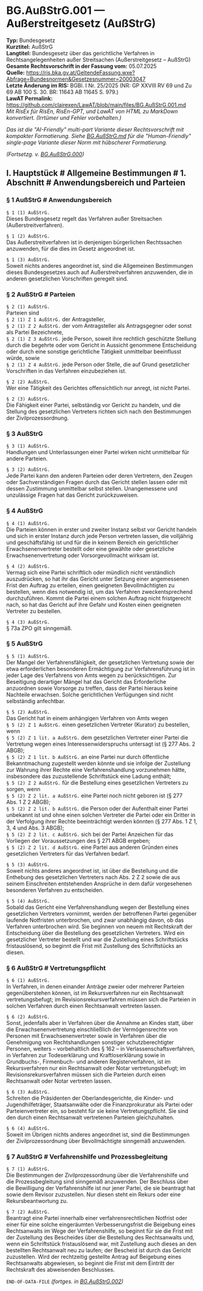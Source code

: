 # BG.AußStrG.001 — Außerstreitgesetz (AußStrG)
**Typ:** Bundesgesetz  
**Kurztitel:** AußStrG  
**Langtitel:** Bundesgesetz über das gerichtliche Verfahren in Rechtsangelegenheiten außer Streitsachen (Außerstreitgesetz – AußStrG)  
**Gesamte Rechtsvorschrift in der Fassung vom:** 05.07.2025  
**Quelle:** https://ris.bka.gv.at/GeltendeFassung.wxe?Abfrage=Bundesnormen&Gesetzesnummer=20003047  
**Letzte Änderung im RIS:** BGBl. I Nr. 25/2025 (NR: GP XXVIII RV 69 und Zu 69 AB 100 S. 30. BR: 11643 AB 11645 S. 979.)  
**LawAT Permalink:** https://github.com/clairexen/LawAT/blob/main/files/BG.AußStrG.001.md  
*Mit RisEx für RisEn, RisEn-GPT, und LawAT von HTML zu MarkDown konvertiert. (Irrtümer und Fehler vorbehalten.)*

*Das ist die "AI-Friendly" multi-part Variante dieser Rechtsvorschrift mit kompakter Formatierung. Siehe [BG.AußStrG.md](BG.AußStrG.md) für die "Human-Friendly" single-page Variante dieser Norm mit hübscherer Formatierung.*

*(Fortsetzg. v. [BG.AußStrG.000](BG.AußStrG.000.md))*


## I. Hauptstück # Allgemeine Bestimmungen # 1. Abschnitt # Anwendungsbereich und Parteien

### § 1 AußStrG # Anwendungsbereich

`§ 1 (1) AußStrG.`  
Dieses Bundesgesetz regelt das Verfahren außer Streitsachen (Außerstreitverfahren).

`§ 1 (2) AußStrG.`  
Das Außerstreitverfahren ist in denjenigen bürgerlichen Rechtssachen anzuwenden, für die dies im Gesetz angeordnet ist.

`§ 1 (3) AußStrG.`  
Soweit nichts anderes angeordnet ist, sind die Allgemeinen Bestimmungen dieses Bundesgesetzes auch auf Außerstreitverfahren anzuwenden, die in anderen gesetzlichen Vorschriften geregelt sind.

### § 2 AußStrG # Parteien

`§ 2 (1) AußStrG.`  
Parteien sind  
`§ 2 (1) Z 1 AußStrG.`
der Antragsteller,  
`§ 2 (1) Z 2 AußStrG.`
der vom Antragsteller als Antragsgegner oder sonst als Partei Bezeichnete,  
`§ 2 (1) Z 3 AußStrG.`
jede Person, soweit ihre rechtlich geschützte Stellung durch die begehrte oder vom Gericht in Aussicht genommene Entscheidung oder durch eine sonstige gerichtliche Tätigkeit unmittelbar beeinflusst würde, sowie  
`§ 2 (1) Z 4 AußStrG.`
jede Person oder Stelle, die auf Grund gesetzlicher Vorschriften in das Verfahren einzubeziehen ist.

`§ 2 (2) AußStrG.`  
Wer eine Tätigkeit des Gerichtes offensichtlich nur anregt, ist nicht Partei.

`§ 2 (3) AußStrG.`  
Die Fähigkeit einer Partei, selbständig vor Gericht zu handeln, und die Stellung des gesetzlichen Vertreters richten sich nach den Bestimmungen der Zivilprozessordnung.

### § 3 AußStrG

`§ 3 (1) AußStrG.`  
Handlungen und Unterlassungen einer Partei wirken nicht unmittelbar für andere Parteien.

`§ 3 (2) AußStrG.`  
Jede Partei kann den anderen Parteien oder deren Vertretern, den Zeugen oder Sachverständigen Fragen durch das Gericht stellen lassen oder mit dessen Zustimmung unmittelbar selbst stellen. Unangemessene und unzulässige Fragen hat das Gericht zurückzuweisen.

### § 4 AußStrG

`§ 4 (1) AußStrG.`  
Die Parteien können in erster und zweiter Instanz selbst vor Gericht handeln und sich in erster Instanz durch jede Person vertreten lassen, die volljährig und geschäftsfähig ist und für die in keinem Bereich ein gerichtlicher Erwachsenenvertreter bestellt oder eine gewählte oder gesetzliche Erwachsenenvertretung oder Vorsorgevollmacht wirksam ist.

`§ 4 (2) AußStrG.`  
Vermag sich eine Partei schriftlich oder mündlich nicht verständlich auszudrücken, so hat ihr das Gericht unter Setzung einer angemessenen Frist den Auftrag zu erteilen, einen geeigneten Bevollmächtigten zu bestellen, wenn dies notwendig ist, um das Verfahren zweckentsprechend durchzuführen. Kommt die Partei einem solchen Auftrag nicht fristgerecht nach, so hat das Gericht auf ihre Gefahr und Kosten einen geeigneten Vertreter zu bestellen.

`§ 4 (3) AußStrG.`  
§ 73a ZPO gilt sinngemäß.

### § 5 AußStrG

`§ 5 (1) AußStrG.`  
Der Mangel der Verfahrensfähigkeit, der gesetzlichen Vertretung sowie der etwa erforderlichen besonderen Ermächtigung zur Verfahrensführung ist in jeder Lage des Verfahrens von Amts wegen zu berücksichtigen. Zur Beseitigung derartiger Mängel hat das Gericht das Erforderliche anzuordnen sowie Vorsorge zu treffen, dass der Partei hieraus keine Nachteile erwachsen. Solche gerichtlichen Verfügungen sind nicht selbständig anfechtbar.

`§ 5 (2) AußStrG.`  
Das Gericht hat in einem anhängigen Verfahren von Amts wegen  
`§ 5 (2) Z 1 AußStrG.`
einen gesetzlichen Vertreter (Kurator) zu bestellen, wenn  
`§ 5 (2) Z 1 lit. a AußStrG.`
dem gesetzlichen Vertreter einer Partei die Vertretung wegen eines Interessenwiderspruchs untersagt ist (§ 277 Abs. 2 ABGB);  
`§ 5 (2) Z 1 lit. b AußStrG.`
an eine Partei nur durch öffentliche Bekanntmachung zugestellt werden könnte und sie infolge der Zustellung zur Wahrung ihrer Rechte eine Verfahrenshandlung vorzunehmen hätte, insbesondere das zuzustellende Schriftstück eine Ladung enthält;  
`§ 5 (2) Z 2 AußStrG.`
für die Bestellung eines gesetzlichen Vertreters zu sorgen, wenn  
`§ 5 (2) Z 2 lit. a AußStrG.`
eine Partei noch nicht geboren ist (§ 277 Abs. 1 Z 2 ABGB);  
`§ 5 (2) Z 2 lit. b AußStrG.`
die Person oder der Aufenthalt einer Partei unbekannt ist und ohne einen solchen Vertreter die Partei oder ein Dritter in der Verfolgung ihrer Rechte beeinträchtigt werden könnten (§ 277 Abs. 1 Z 1, 3, 4 und Abs. 3 ABGB);  
`§ 5 (2) Z 2 lit. c AußStrG.`
sich bei der Partei Anzeichen für das Vorliegen der Voraussetzungen des § 271 ABGB ergeben;  
`§ 5 (2) Z 2 lit. d AußStrG.`
eine Partei aus anderen Gründen eines gesetzlichen Vertreters für das Verfahren bedarf.

`§ 5 (3) AußStrG.`  
Soweit nichts anderes angeordnet ist, ist über die Bestellung und die Enthebung des gesetzlichen Vertreters nach Abs. 2 Z 2 sowie die aus seinem Einschreiten entstehenden Ansprüche in dem dafür vorgesehenen besonderen Verfahren zu entscheiden.

`§ 5 (4) AußStrG.`  
Sobald das Gericht eine Verfahrenshandlung wegen der Bestellung eines gesetzlichen Vertreters vornimmt, werden der betroffenen Partei gegenüber laufende Notfristen unterbrochen, und zwar unabhängig davon, ob das Verfahren unterbrochen wird. Sie beginnen von neuem mit Rechtskraft der Entscheidung über die Bestellung des gesetzlichen Vertreters. Wird ein gesetzlicher Vertreter bestellt und war die Zustellung eines Schriftstücks fristauslösend, so beginnt die Frist mit Zustellung des Schriftstücks an diesen.

### § 6 AußStrG # Vertretungspflicht

`§ 6 (1) AußStrG.`  
In Verfahren, in denen einander Anträge zweier oder mehrerer Parteien gegenüberstehen können, ist im Rekursverfahren nur ein Rechtsanwalt vertretungsbefugt; im Revisionsrekursverfahren müssen sich die Parteien in solchen Verfahren durch einen Rechtsanwalt vertreten lassen.

`§ 6 (2) AußStrG.`  
Sonst, jedenfalls aber in Verfahren über die Annahme an Kindes statt, über die Erwachsenenvertretung einschließlich der Vermögensrechte von Personen mit Erwachsenenvertreter sowie in Verfahren über die Genehmigung von Rechtshandlungen sonstiger schutzberechtigter Personen, weiters – vorbehaltlich des § 162 – in Verlassenschaftsverfahren, in Verfahren zur Todeserklärung und Kraftloserklärung sowie in Grundbuchs-, Firmenbuch- und anderen Registerverfahren, ist im Rekursverfahren nur ein Rechtsanwalt oder Notar vertretungsbefugt; im Revisionsrekursverfahren müssen sich die Parteien durch einen Rechtsanwalt oder Notar vertreten lassen.

`§ 6 (3) AußStrG.`  
Schreiten die Präsidenten der Oberlandesgerichte, die Kinder- und Jugendhilfeträger, Staatsanwälte oder die Finanzprokuratur als Partei oder Parteienvertreter ein, so besteht für sie keine Vertretungspflicht. Sie sind den durch einen Rechtsanwalt vertretenen Parteien gleichzuhalten.

`§ 6 (4) AußStrG.`  
Soweit im Übrigen nichts anderes angeordnet ist, sind die Bestimmungen der Zivilprozessordnung über Bevollmächtigte sinngemäß anzuwenden.

### § 7 AußStrG # Verfahrenshilfe und Prozessbegleitung

`§ 7 (1) AußStrG.`  
Die Bestimmungen der Zivilprozessordnung über die Verfahrenshilfe und die Prozessbegleitung sind sinngemäß anzuwenden. Der Beschluss über die Bewilligung der Verfahrenshilfe ist nur jener Partei, die sie beantragt hat sowie dem Revisor zuzustellen. Nur diesen steht ein Rekurs oder eine Rekursbeantwortung zu.

`§ 7 (2) AußStrG.`  
Beantragt eine Partei innerhalb einer verfahrensrechtlichen Notfrist oder einer für eine solche eingeräumten Verbesserungsfrist die Beigebung eines Rechtsanwalts im Wege der Verfahrenshilfe, so beginnt für sie die Frist mit der Zustellung des Bescheides über die Bestellung des Rechtsanwalts und, wenn ein Schriftstück fristauslösend war, mit Zustellung auch dieses an den bestellten Rechtsanwalt neu zu laufen; der Bescheid ist durch das Gericht zuzustellen. Wird der rechtzeitig gestellte Antrag auf Beigebung eines Rechtsanwalts abgewiesen, so beginnt die Frist mit dem Eintritt der Rechtskraft des abweisenden Beschlusses.

`END-OF-DATA-FILE` *(fortges. in [BG.AußStrG.002](BG.AußStrG.002.md))*
